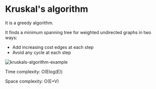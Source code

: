 # Kruskal's algorithm

It is a greedy algorithm.

It finds a minimum spanning tree for weighted undirected graphs in two ways:
- Add increasing cost edges at each step
- Avoid any cycle at each step

![kruskals-algorithm-example](https://github.com/coolnikitav/CodingLearning/assets/30304422/05b032d5-5ad6-4a55-a9b2-d4a696b6844a)

Time complexity: O(Elog(E))

Space complexity: O(E+V)
